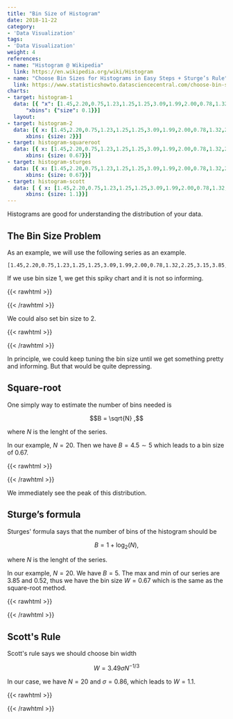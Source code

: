 ```yaml
---
title: "Bin Size of Histogram"
date: 2018-11-22
category:
- 'Data Visualization'
tags:
- 'Data Visualization'
weight: 4
references:
- name: "Histogram @ Wikipedia"
  link: https://en.wikipedia.org/wiki/Histogram
- name: "Choose Bin Sizes for Histograms in Easy Steps + Sturge’s Rule"
  link: https://www.statisticshowto.datasciencecentral.com/choose-bin-sizes-statistics/
charts:
- target: histogram-1
  data: [{ "x": [1.45,2.20,0.75,1.23,1.25,1.25,3.09,1.99,2.00,0.78,1.32,2.25,3.15,3.85,0.52,0.99,1.38,1.75,1.21,1.75], type: 'histogram',
      "xbins": {"size": 0.1}}]
  layout:
- target: histogram-2
  data: [{ x: [1.45,2.20,0.75,1.23,1.25,1.25,3.09,1.99,2.00,0.78,1.32,2.25,3.15,3.85,0.52,0.99,1.38,1.75,1.21,1.75], type: 'histogram',
      xbins: {size: 2}}]
- target: histogram-squareroot
  data: [{ x: [1.45,2.20,0.75,1.23,1.25,1.25,3.09,1.99,2.00,0.78,1.32,2.25,3.15,3.85,0.52,0.99,1.38,1.75,1.21,1.75], type: 'histogram',
      xbins: {size: 0.67}}]
- target: histogram-sturges
  data: [{ x: [1.45,2.20,0.75,1.23,1.25,1.25,3.09,1.99,2.00,0.78,1.32,2.25,3.15,3.85,0.52,0.99,1.38,1.75,1.21,1.75], type: 'histogram',
      xbins: {size: 0.67}}]
- target: histogram-scott
  data: [ { x: [1.45,2.20,0.75,1.23,1.25,1.25,3.09,1.99,2.00,0.78,1.32,2.25,3.15,3.85,0.52,0.99,1.38,1.75,1.21,1.75], type: 'histogram',
      xbins: {size: 1.1}}]
---
```


Histograms are good for understanding the distribution of your data.

## The Bin Size Problem

As an example, we will use the following series as an example.
```
[1.45,2.20,0.75,1.23,1.25,1.25,3.09,1.99,2.00,0.78,1.32,2.25,3.15,3.85,0.52,0.99,1.38,1.75,1.21,1.75]
```

If we use bin size 1, we get this spiky chart and it is not so informing.

{{< rawhtml >}}
<div id="histogram-1">
</div>
{{< /rawhtml >}}

We could also set bin size to 2.

{{< rawhtml >}}
<div id="histogram-2">
</div>
{{< /rawhtml >}}

In principle, we could keep tuning the bin size until we get something pretty and informing. But that would be quite depressing.


## Square-root

One simply way to estimate the number of bins needed is

$$B = \sqrt{N} ,$$

where $N$ is the lenght of the series.

In our example, $N=20$. Then we have $B=4.5\sim 5$ which leads to a bin size of $0.67$.

{{< rawhtml >}}
<div id="histogram-squareroot">
</div>
{{< /rawhtml >}}

We immediately see the peak of this distribution.

## Sturge’s formula


Sturges' formula says that the number of bins of the histogram should be

$$
B = 1 + \log_2(N),
$$

where $N$ is the lenght of the series.

In our example, $N=20$. We have $B = 5$. The max and min of our series are $3.85$ and $0.52$, thus we have the bin size $W = 0.67$ which is the same as the square-root method.

{{< rawhtml >}}
<div id="histogram-sturges">
</div>
{{< /rawhtml >}}




## Scott's Rule

Scott's rule says we should choose bin width

$$W = 3.49 \sigma N^{-1/3}$$

In our case, we have $N=20$ and $\sigma=0.86$, which leads to $W=1.1$.

{{< rawhtml >}}
<div id="histogram-scott">
</div>
{{< /rawhtml >}}
